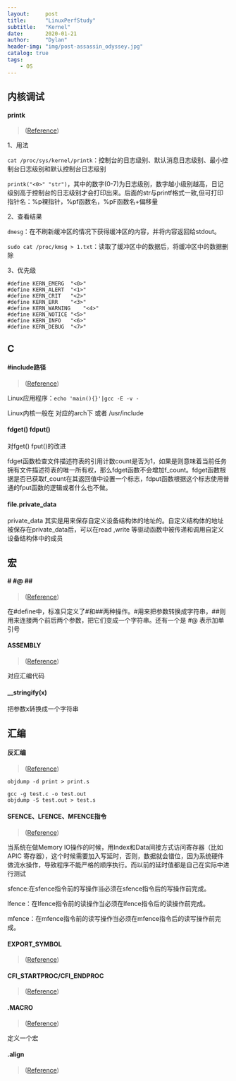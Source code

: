 ```yaml
---
layout:     post
title:      "LinuxPerfStudy"
subtitle:   "Kernel"
date:       2020-01-21
author:     "Dylan"
header-img: "img/post-assassin_odyssey.jpg"
catalog: true
tags:
    - OS
---
```



## 内核调试


#### printk

> ([Reference](https://www.cnblogs.com/victor-ma/p/5332137.html))

1、用法

`cat /proc/sys/kernel/printk`：控制台的日志级别、默认消息日志级别、最小控制台日志级别和默认控制台日志级别

`printk("<0>" "str")`，其中的数字(0-7)为日志级别，数字越小级别越高，日记级别高于控制台的日志级别才会打印出来。后面的str与printf格式一致,但可打印指针名：%p裸指针，%pf函数名，%pF函数名+偏移量

2、查看结果

`dmesg`：在不刷新缓冲区的情况下获得缓冲区的内容，并将内容返回给stdout。

`sudo cat /proc/kmsg > 1.txt`：读取了缓冲区中的数据后，将缓冲区中的数据删除

3、优先级

```
#define KERN_EMERG  "<0>"
#define KERN_ALERT  "<1>"
#define KERN_CRIT   "<2>"
#define KERN_ERR    "<3>"
#define KERN_WARNING    "<4>"
#define KERN_NOTICE "<5>"
#define KERN_INFO   "<6>"
#define KERN_DEBUG  "<7>"
```


## C


#### #include路径

> ([Reference](https://www.cnblogs.com/amanlikethis/p/6914265.html))

Linux应用程序：`echo 'main(){}'|gcc -E -v -`

Linux内核一般在 对应的arch下 或者 /usr/include


#### fdget() fdput()

对fget() fput()的改进

fdget函数检查文件描述符表的引用计数count是否为1，如果是则意味着当前任务拥有文件描述符表的唯一所有权，那么fdget函数不会增加f_count。fdget函数根据是否已获取f_count在其返回值中设置一个标志，fdput函数根据这个标志使用普通的fput函数的逻辑或者什么也不做。


#### file.private_data

private_data 其实是用来保存自定义设备结构体的地址的。自定义结构体的地址被保存在private_data后，可以在read ,write 等驱动函数中被传递和调用自定义设备结构体中的成员



## 宏


#### # #@ \#\#

> ([Reference](https://www.cnblogs.com/skyofbitbit/p/4210626.html))

在#define中，标准只定义了#和##两种操作。#用来把参数转换成字符串，##则用来连接两个前后两个参数，把它们变成一个字符串。还有一个是 #@ 表示加单引号


#### __ASSEMBLY__

> ([Reference](https://my.oschina.net/u/930588/blog/134751))

对应汇编代码


#### __stringify(x)

把参数x转换成一个字符串


## 汇编


#### 反汇编

> ([Reference](https://blog.csdn.net/q2519008/article/details/82349869))

```
objdump -d print > print.s

gcc -g test.c -o test.out
objdump -S test.out > test.s
```


#### SFENCE、LFENCE、MFENCE指令

> ([Reference](https://blog.csdn.net/admiral_j/article/details/8072855))

当系统在做Memory IO操作的时候，用Index和Data间接方式访问寄存器（比如APIC 寄存器），这个时候需要加入写延时，否则，数据就会错位，因为系统硬件做流水操作，导致程序不能严格的顺序执行。而以前的延时值都是自己在实际中进行测试

sfence:在sfence指令前的写操作当必须在sfence指令后的写操作前完成。

lfence：在lfence指令前的读操作当必须在lfence指令后的读操作前完成。

mfence：在mfence指令前的读写操作当必须在mfence指令后的读写操作前完成。


#### EXPORT_SYMBOL

> ([Reference](https://blog.csdn.net/qq_37858386/article/details/78444168))


#### CFI_STARTPROC/CFI_ENDPROC

> ([Reference](https://blog.csdn.net/permike/article/details/41550991))


#### .MACRO

> ([Reference](https://www.cnblogs.com/Widesky/p/9006954.html))

定义一个宏


#### .align

> ([Reference](https://www.cnblogs.com/GaryEmbed/archive/2012/11/21/2780783.html))


